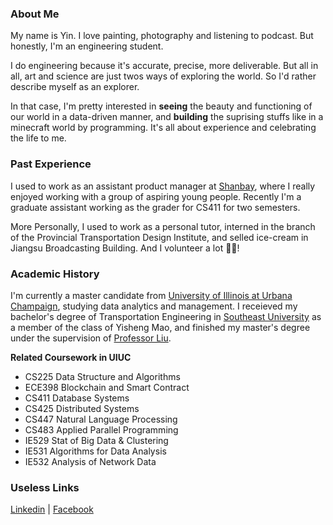 ### About Me
My name is Yin. I love painting, photography and listening to podcast. But honestly, I'm an engineering student. 

I do engineering because it's accurate, precise, more deliverable. But all in all, art and science are just twos ways of exploring the world. So I'd rather describe myself as an explorer. 

In that case, I'm pretty interested in **seeing** the beauty and functioning of our world in a data-driven manner, and **building** the suprising stuffs like in a minecraft world by programming. It's all about experience and celebrating the life to me.


### Past Experience
I used to work as an assistant product manager at [Shanbay](https://www.shanbay.com/), where I really enjoyed working with a group of aspiring young people. Recently I'm a graduate assistant working as the grader for CS411 for two semesters. 

More Personally, I used to work as a personal tutor, interned in the branch of the Provincial Transportation Design Institute, and selled ice-cream in Jiangsu Broadcasting Building. And I volunteer a lot 🙋🏻‍!

### Academic History
I'm currently a master candidate from [University of Illinois at Urbana Champaign](https://illinois.edu/), studying data analytics and management. I receieved my bachelor's degree of Transportation Engineering in [Southeast University](http://www.seu.edu.cn/english/) as a member of the class of Yisheng Mao, and finished my master's degree under the supervision of [Professor Liu](https://scholar.google.com/citations?user=55tnR_sAAAAJ&hl=en).

**Related Coursework in UIUC**
- CS225 Data Structure and Algorithms
- ECE398 Blockchain and Smart Contract
- CS411 Database Systems
- CS425 Distributed Systems
- CS447 Natural Language Processing
- CS483 Applied Parallel Programming
- IE529 Stat of Big Data & Clustering
- IE531 Algorithms for Data Analysis
- IE532 Analysis of Network Data

### Useless Links
[Linkedin](https://www.linkedin.com/in/ariesyin/?locale=en_US) | [Facebook](https://www.facebook.com/yin.zhang.988)
